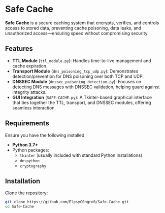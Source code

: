 # Safe Cache

**Safe Cache** is a secure caching system that encrypts, verifies, and controls access to stored data, preventing cache poisoning, data leaks, and unauthorized access—ensuring speed without compromising security.

## Features
- **TTL Module** (`ttl_module.py`): Handles time-to-live management and cache expiration.
- **Transport Module** (`dns_poisoning_tcp_udp.py`): Demonstrates detection/prevention for DNS poisoning over both TCP and UDP.
- **DNSSEC Module** (`dnssec_poisoning_detection.py`): Focuses on detecting DNS messages with DNSSEC validation, helping guard against integrity attacks.
- **GUI Integration** (`SAFE-CACHE.py`): A Tkinter-based graphical interface that ties together the TTL, transport, and DNSSEC modules, offering seamless interaction.

## Requirements
Ensure you have the following installed:
- **Python 3.7+**
- Python packages:
  - `tkinter` (usually included with standard Python installations)
  - `dnspython`
  - `cryptography`

## Installation
Clone the repository:
```bash
git clone https://github.com/ElpsyC0ngro0/Safe-Cache.git
cd Safe-Cache
